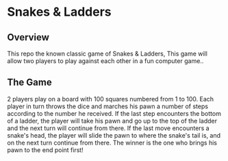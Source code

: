 # Snakes & Ladders

## Overview
This repo 
the known classic game of Snakes & Ladders,
This game will allow two players to play against each other in a fun computer game.. 

## The Game
2 players play on a board with 100 squares numbered from 1 to 100. Each player in 
turn throws the dice and marches his pawn a number of steps according to the 
number he received. 
If the last step encounters the bottom of a ladder, the player will take his pawn and 
go up to the top of the ladder and the next turn will continue from there. 
If the last move encounters a snake's head, the player will slide the pawn to where 
the snake's tail is, and on the next turn continue from there. 
The winner is the one who brings his pawn to the end point first! 
